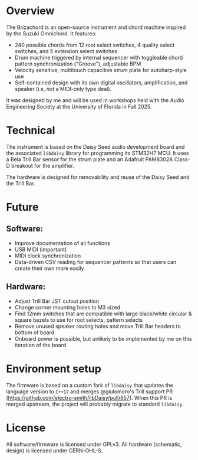 # Overview
The Brizachord is an open-source instrument and chord machine inspired by the Suzuki Omnichord. It features:
* 240 possible chords from 12 root select switches, 4 quality select switches, and 5 extension select switches
* Drum machine triggered by internal sequencer with toggleable chord pattern synchronization ("Groove"), adjustable BPM
* Velocity sensitive, multitouch capacitive strum plate for autoharp-style use
* Self-contained design with its own digital oscillators, amplification, and speaker (i.e, *not* a MIDI-only type deal).

It was designed by me and will be used in workshops held with the Audio Engineering Society at the University of Florida in Fall 2025.

# Technical
The instrument is based on the Daisy Seed audio development board and the associated `libdaisy` library for programming its STM32H7 MCU. It uses a Bela Trill Bar sensor for the strum plate and an Adafruit PAM8302A Class-D breakout for the amplifier. 

The hardware is designed for removability and reuse of the Daisy Seed and the Trill Bar.

# Future
## Software:
* Improve documentation of all functions
* USB MIDI (important)
* MIDI clock synchronization
* Data-driven CSV reading for sequencer patterns so that users can create their own more easily

## Hardware:
* Adjust Trill Bar JST cutout position
* Change corner mounting holes to M3 sized
* Find 12mm switches that are compatible with large black/white circular & square bezels to use for root selects, pattern selects
* Remove unused speaker routing holes and move Trill Bar headers to bottom of board
* Onboard power is possible, but unlikely to be implemented by me on this iteration of the board

# Environment setup
The firmware is based on a custom fork of `libdaisy` that updates the language version to `C++17` and merges @giulomoro's Trill support PR (https://github.com/electro-smith/libDaisy/pull/657). When this PR is merged upstream, the project will probably migrate to standard `libdaisy`.

# License
All software/firmware is licensed under GPLv3.
All hardware (schematic, design) is licensed under CERN-OHL-S.